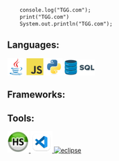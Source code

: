         console.log("TGG.com");
        print("TGG.com")
        System.out.println("TGG.com");
    


## Languages:
<p align="left"> <a href="#"><img src="./picture/java.svg" alt="java" width="40" height="40"/></a> <a href="#"><img src="./picture/js.svg" alt="javascript" width="40" height="40"/></a> <a href="#"><img src="./picture/python.svg" alt="python" width="40" height="40"/></a> <a href="#"> <img width="70px" src="./picture/SQL.png" alt="SQL"/> </a> </p>

## Frameworks:


## Tools:
<p align="left"> <a href="#"> <img width="50px" src="./picture/heidi.png" /> </a> <a href="#"> <img width="50px" src="./picture/vscode.png" /> </a> <a href="#"> <img width="50px" src="./picture/eclipse.jpg" alt="eclipse" /> </a> </p>




